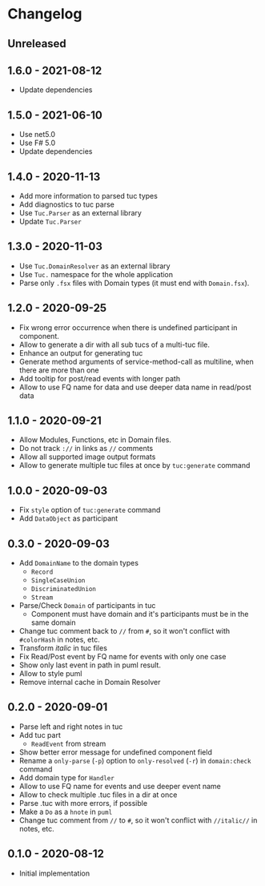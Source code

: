 # Changelog

<!-- There is always Unreleased section on the top. Subsections (Add, Changed, Fix, Removed) should be Add as needed. -->
## Unreleased

## 1.6.0 - 2021-08-12
- Update dependencies

## 1.5.0 - 2021-06-10
- Use net5.0
- Use F# 5.0
- Update dependencies

## 1.4.0 - 2020-11-13
- Add more information to parsed tuc types
- Add diagnostics to tuc parse
- Use `Tuc.Parser` as an external library
- Update `Tuc.Parser`

## 1.3.0 - 2020-11-03
- Use `Tuc.DomainResolver` as an external library
- Use `Tuc.` namespace for the whole application
- Parse only `.fsx` files with Domain types (it must end with `Domain.fsx`).

## 1.2.0 - 2020-09-25
- Fix wrong error occurrence when there is undefined participant in component.
- Allow to generate a dir with all sub tucs of a multi-tuc file.
- Enhance an output for generating tuc
- Generate method arguments of service-method-call as multiline, when there are more than one
- Add tooltip for post/read events with longer path
- Allow to use FQ name for data and use deeper data name in read/post data

## 1.1.0 - 2020-09-21
- Allow Modules, Functions, etc in Domain files.
- Do not track `://` in links as `//` comments
- Allow all supported image output formats
- Allow to generate multiple tuc files at once by `tuc:generate` command

## 1.0.0 - 2020-09-03
- Fix `style` option of `tuc:generate` command
- Add `DataObject` as participant

## 0.3.0 - 2020-09-03
- Add `DomainName` to the domain types
    - `Record`
    - `SingleCaseUnion`
    - `DiscriminatedUnion`
    - `Stream`
- Parse/Check `Domain` of participants in tuc
    - Component must have domain and it's participants must be in the same domain
- Change tuc comment back to `//` from `#`, so it won't conflict with `#colorHash` in notes, etc.
- Transform *italic* in tuc files
- Fix Read/Post event by FQ name for events with only one case
- Show only last event in path in puml result.
- Allow to style puml
- Remove internal cache in Domain Resolver

## 0.2.0 - 2020-09-01
- Parse left and right notes in tuc
- Add tuc part
    - `ReadEvent` from stream
- Show better error message for undefined component field
- Rename a `only-parse` (`-p`) option to `only-resolved` (`-r`) in `domain:check` command
- Add domain type for `Handler`
- Allow to use FQ name for events and use deeper event name
- Allow to check multiple .tuc files in a dir at once
- Parse .tuc with more errors, if possible
- Make a `Do` as a `hnote` in `puml`
- Change tuc comment from `//` to `#`, so it won't conflict with `//italic//` in notes, etc.

## 0.1.0 - 2020-08-12
- Initial implementation
